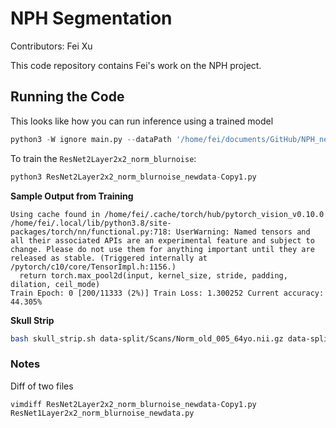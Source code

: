 # NPH Segmentation
Contributors: Fei Xu

This code repository contains Fei's work on the NPH project. 

## Running the Code

This looks like how you can run inference using a trained model
```python
python3 -W ignore main.py --dataPath '/home/fei/documents/GitHub/NPH_new/data-split/Scans' --betPath '/home/fei/documents/GitHub/NPH_new/data-split/Segmentation' --modelPath 'model_backup/epoch35_2Dresnet3Class_wd6_lr2_2Layer2x2_300.pt' --outputPath 'reconstructed2'

```

To train the `ResNet2Layer2x2_norm_blurnoise`:

```python
python3 ResNet2Layer2x2_norm_blurnoise_newdata-Copy1.py
```



__Sample Output from Training__
```
Using cache found in /home/fei/.cache/torch/hub/pytorch_vision_v0.10.0
/home/fei/.local/lib/python3.8/site-packages/torch/nn/functional.py:718: UserWarning: Named tensors and all their associated APIs are an experimental feature and subject to change. Please do not use them for anything important until they are released as stable. (Triggered internally at  /pytorch/c10/core/TensorImpl.h:1156.)
  return torch.max_pool2d(input, kernel_size, stride, padding, dilation, ceil_mode)
Train Epoch: 0 [200/11333 (2%)]	Train Loss: 1.300252 Current accuracy: 44.305% 
```

__Skull Strip__
```sh
bash skull_strip.sh data-split/Scans/Norm_old_005_64yo.nii.gz data-split/skull-strip/Norm_old_005_64yo
```

### Notes
Diff of two files
```
vimdiff ResNet2Layer2x2_norm_blurnoise_newdata-Copy1.py ResNet1Layer2x2_norm_blurnoise_newdata.py
```
